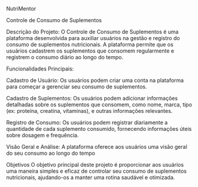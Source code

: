 NutriMentor

Controle de Consumo de Suplementos

Descrição do Projeto:
O Controle de Consumo de Suplementos é uma plataforma desenvolvida para auxiliar usuários na gestão e registro do consumo de suplementos nutricionais.
A plataforma permite que os usuários cadastrem os suplementos que consomem regularmente e registrem o consumo diário ao longo do tempo.


Funcionalidades Principais:

Cadastro de Usuário: Os usuários podem criar uma conta na plataforma para começar a gerenciar seu consumo de suplementos.

Cadastro de Suplementos: Os usuários podem adicionar informações detalhadas sobre os suplementos que consomem, como nome, marca, tipo (ex: proteína, creatina, vitaminas), e outras informações relevantes.

Registro de Consumo: Os usuários podem registrar diariamente a quantidade de cada suplemento consumido, fornecendo informações úteis sobre dosagem e frequência.

Visão Geral e Análise: A plataforma oferece aos usuários uma visão geral do seu consumo ao longo do tempo

Objetivos
O objetivo principal deste projeto é proporcionar aos usuários uma maneira simples e eficaz de controlar seu consumo de suplementos nutricionais, ajudando-os a manter uma rotina saudável e otimizada.
